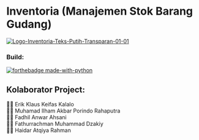 # Inventoria (Manajemen Stok Barang Gudang)

<a href="https://ibb.co.com/KDH789v"><img src="https://i.ibb.co.com/dty6HQY/Logo-Inventoria-Teks-Putih-Transparan-01-01.png" alt="Logo-Inventoria-Teks-Putih-Transparan-01-01" border="0"></a>

### Build:
[![forthebadge made-with-python](http://ForTheBadge.com/images/badges/made-with-python.svg)](https://www.python.org/)

## Kolaborator Project:
👩‍💻 Erik Klaus Keifas Kalalo <br>
👩‍💻 Muhamad Ilham Akbar Porindo Rahaputra <br>
👩‍💻 Fadhil Anwar Ahsani <br>
👩‍💻 Fathurrachman Muhammad Dzakiy <br>
👩‍💻 Haidar Atqiya Rahman <br>
